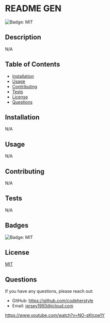 
# README GEN

![Badge: MIT](https://img.shields.io/badge/License-MIT-black)

## Description
N/A

## Table of Contents
- [Installation](#installation)
- [Usage](#usage)
- [Contributing](#contributing)
- [Tests](#tests)
- [License](#license)
- [Questions](#questions)

## Installation
N/A

## Usage
N/A

## Contributing
N/A

## Tests
N/A

## Badges
![Badge: MIT](https://img.shields.io/badge/License-MIT-black)

## License
[MIT](https://opensource.org/licenses/MIT)

## Questions
If you have any questions, please reach out:
- GitHub: https://github.com/codeherstyle
- Email: [jersey1993@icloud.com](mailto:jersey1993@icloud.com)

https://www.youtube.com/watch?v=NO-sKtcpe1Y
